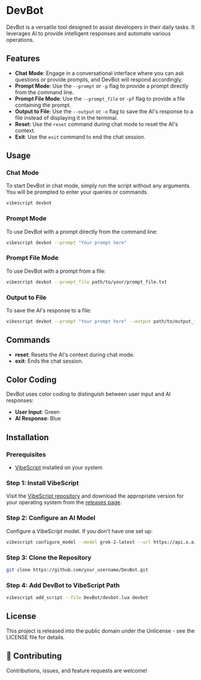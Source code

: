 # DevBot

DevBot is a versatile tool designed to assist developers in their daily tasks. It leverages AI to provide intelligent responses and automate various operations.

## Features

- **Chat Mode**: Engage in a conversational interface where you can ask questions or provide prompts, and DevBot will respond accordingly.
- **Prompt Mode**: Use the `--prompt` or `-p` flag to provide a prompt directly from the command line.
- **Prompt File Mode**: Use the `--prompt_file` or `-pf` flag to provide a file containing the prompt.
- **Output to File**: Use the `--output` or `-o` flag to save the AI's response to a file instead of displaying it in the terminal.
- **Reset**: Use the `reset` command during chat mode to reset the AI's context.
- **Exit**: Use the `exit` command to end the chat session.

## Usage

### Chat Mode

To start DevBot in chat mode, simply run the script without any arguments. You will be prompted to enter your queries or commands.

```bash
vibescript devbot
```

### Prompt Mode

To use DevBot with a prompt directly from the command line:

```bash
vibescript devbot --prompt "Your prompt here"
```

### Prompt File Mode

To use DevBot with a prompt from a file:

```bash
vibescript devbot --prompt_file path/to/your/prompt_file.txt
```

### Output to File

To save the AI's response to a file:

```bash
vibescript devbot --prompt "Your prompt here" --output path/to/output_file.txt
```

## Commands

- **reset**: Resets the AI's context during chat mode.
- **exit**: Ends the chat session.

## Color Coding

DevBot uses color coding to distinguish between user input and AI responses:
- **User Input**: Green
- **AI Response**: Blue

## Installation

### Prerequisites

- [VibeScript](https://github.com/OUIsolutions/VibeScript) installed on your system

### Step 1: Install VibeScript

Visit the [VibeScript repository](https://github.com/OUIsolutions/VibeScript) and download the appropriate version for your operating system from the [releases page](https://github.com/OUIsolutions/VibeScript/releases/tag/0.2.0).

### Step 2: Configure an AI Model

Configure a VibeScript model. If you don't have one set up:

```bash
vibescript configure_model --model grok-2-latest --url https://api.x.ai/v1/chat/completions --key "your_api_key"
```

### Step 3: Clone the Repository

```bash
git clone https://github.com/your_username/DevBot.git
```

### Step 4: Add DevBot to VibeScript Path

```bash
vibescript add_script --file DevBot/devbot.lua devbot
```

## License

This project is released into the public domain under the Unlicense - see the LICENSE file for details.

## 🤝 Contributing

Contributions, issues, and feature requests are welcome!

